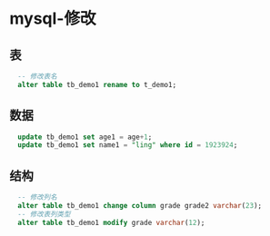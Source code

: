 # mysql-修改

## 表

```sql
  -- 修改表名
  alter table tb_demo1 rename to t_demo1;
```

## 数据

```sql
  update tb_demo1 set age1 = age+1;
  update tb_demo1 set name1 = "ling" where id = 1923924;
```

## 结构

```sql
  -- 修改列名
  alter table tb_demo1 change column grade grade2 varchar(23);
  -- 修改表列类型
  alter table tb_demo1 modify grade varchar(12);
```

